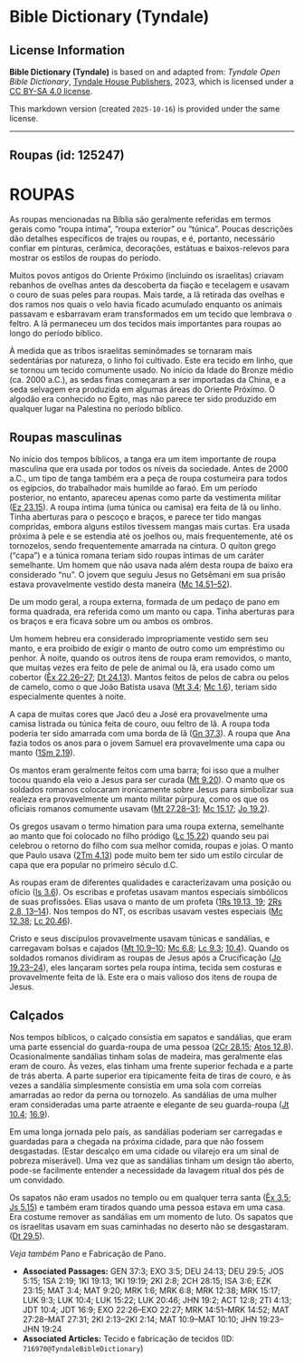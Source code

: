 # Bible Dictionary (Tyndale)

## License Information

**Bible Dictionary (Tyndale)** is based on and adapted from: _Tyndale Open Bible Dictionary_, [Tyndale House Publishers](https://tyndaleopenresources.com/), 2023, which is licensed under a [CC BY-SA 4.0 license](https://creativecommons.org/licenses/by-sa/4.0/legalcode.en).

This markdown version (created `2025-10-16`) is provided under the same license.



--------------------------------

## Roupas (id: 125247)

ROUPAS
======

As roupas mencionadas na Bíblia são geralmente referidas em termos gerais como “roupa íntima”, “roupa exterior” ou “túnica”. Poucas descrições dão detalhes específicos de trajes ou roupas, e é, portanto, necessário confiar em pinturas, cerâmica, decorações, estátuas e baixos\-relevos para mostrar os estilos de roupas do período.

Muitos povos antigos do Oriente Próximo (incluindo os israelitas) criavam rebanhos de ovelhas antes da descoberta da fiação e tecelagem e usavam o couro de suas peles para roupas. Mais tarde, a lã retirada das ovelhas e dos ramos nos quais o velo havia ficado acumulado enquanto os animais passavam e esbarravam eram transformados em um tecido que lembrava o feltro. A lã permaneceu um dos tecidos mais importantes para roupas ao longo do período bíblico.

À medida que as tribos israelitas seminômades se tornaram mais sedentárias por natureza, o linho foi cultivado. Este era tecido em linho, que se tornou um tecido comumente usado. No início da Idade do Bronze médio (ca. 2000 a.C.), as sedas finas começaram a ser importadas da China, e a seda selvagem era produzida em algumas áreas do Oriente Próximo. O algodão era conhecido no Egito, mas não parece ter sido produzido em qualquer lugar na Palestina no período bíblico.

Roupas masculinas
-----------------

No início dos tempos bíblicos, a tanga era um item importante de roupa masculina que era usada por todos os níveis da sociedade. Antes de 2000 a.C., um tipo de tanga também era a peça de roupa costumeira para todos os egípcios, do trabalhador mais humilde ao faraó. Em um período posterior, no entanto, apareceu apenas como parte da vestimenta militar ([Ez 23\.15](https://ref.ly/Ezek23:15)). A roupa íntima (uma túnica ou camisa) era feita de lã ou linho. Tinha aberturas para o pescoço e braços, e parece ter tido mangas compridas, embora alguns estilos tivessem mangas mais curtas. Era usada próxima à pele e se estendia até os joelhos ou, mais frequentemente, até os tornozelos, sendo frequentemente amarrada na cintura. O quíton grego (“capa”) e a túnica romana teriam sido roupas íntimas de um caráter semelhante. Um homem que não usava nada além desta roupa de baixo era considerado “nu”. O jovem que seguiu Jesus no Getsêmani em sua prisão estava provavelmente vestido desta maneira ([Mc 14\.51–52](https://ref.ly/Mark14:51-Mark14:52)).

De um modo geral, a roupa externa, formada de um pedaço de pano em forma quadrada, era referida como um manto ou capa. Tinha aberturas para os braços e era ficava sobre um ou ambos os ombros.

Um homem hebreu era considerado impropriamente vestido sem seu manto, e era proibido de exigir o manto de outro como um empréstimo ou penhor. À noite, quando os outros itens de roupa eram removidos, o manto, que muitas vezes era feito de pele de animal ou lã, era usado como um cobertor ([Êx 22\.26–27](https://ref.ly/Exod22:26-Exod22:27); [Dt 24\.13](https://ref.ly/Deut24:13)). Mantos feitos de pelos de cabra ou pelos de camelo, como o que João Batista usava ([Mt 3\.4](https://ref.ly/Matt3:4); [Mc 1\.6](https://ref.ly/Mark1:6)), teriam sido especialmente quentes à noite.

A capa de muitas cores que Jacó deu a José era provavelmente uma camisa listrada ou túnica feita de couro, ouu feltro de lã. A roupa toda poderia ter sido amarrada com uma borda de lã ([Gn 37\.3](https://ref.ly/Gen37:3)). A roupa que Ana fazia todos os anos para o jovem Samuel era provavelmente uma capa ou manto ([1Sm 2\.19](https://ref.ly/1Sam2:19)).

Os mantos eram geralmente feitos com uma barra; foi isso que a mulher tocou quando ela veio a Jesus para ser curada ([Mt 9\.20](https://ref.ly/Matt9:20)). O manto que os soldados romanos colocaram ironicamente sobre Jesus para simbolizar sua realeza era provavelmente um manto militar púrpura, como os que os oficiais romanos comumente usavam ([Mt 27\.28–31](https://ref.ly/Matt27:28-Matt27:31); [Mc 15\.17](https://ref.ly/Mark15:17); [Jo 19\.2](https://ref.ly/John19:2)).

Os gregos usavam o termo himation para uma roupa externa, semelhante ao manto que foi colocado no filho pródigo ([Lc 15\.22](https://ref.ly/Luke15:22)) quando seu pai celebrou o retorno do filho com sua melhor comida, roupas e joias. O manto que Paulo usava ([2Tm 4\.13](https://ref.ly/2Tim4:13)) pode muito bem ter sido um estilo circular de capa que era popular no primeiro século d.C.

As roupas eram de diferentes qualidades e caracterizavam uma posição ou ofício ([Is 3\.6](https://ref.ly/Isa3:6)). Os escribas e profetas usavam mantos especiais simbólicos de suas profissões. Elias usava o manto de um profeta ([1Rs 19\.13, 19](https://ref.ly/1Kgs19:13); [2Rs 2\.8, 13–14](https://ref.ly/2Kgs2:8)). Nos tempos do NT, os escribas usavam vestes especiais ([Mc 12\.38](https://ref.ly/Mark12:38); [Lc 20\.46](https://ref.ly/Luke20:46)).

Cristo e seus discípulos provavelmente usavam túnicas e sandálias, e carregavam bolsas e cajados ([Mt 10\.9–10](https://ref.ly/Matt10:9-Matt10:10); [Mc 6\.8](https://ref.ly/Mark6:8); [Lc 9\.3](https://ref.ly/Luke9:3); [10\.4](https://ref.ly/Luke10:4)). Quando os soldados romanos dividiram as roupas de Jesus após a Crucificação ([Jo 19\.23–24](https://ref.ly/John19:23-John19:24)), eles lançaram sortes pela roupa íntima, tecida sem costuras e provavelmente feita de lã. Este era o mais valioso dos itens de roupa de Jesus.

Calçados
--------

Nos tempos bíblicos, o calçado consistia em sapatos e sandálias, que eram uma parte essencial do guarda\-roupa de uma pessoa ([2Cr 28\.15](https://ref.ly/2Chr28:15); [Atos 12\.8](https://ref.ly/Acts12:8)). Ocasionalmente sandálias tinham solas de madeira, mas geralmente elas eram de couro. Às vezes, elas tinham uma frente superior fechada e a parte de trás aberta. A parte superior era tipicamente feita de tiras de couro, e às vezes a sandália simplesmente consistia em uma sola com correias amarradas ao redor da perna ou tornozelo. As sandálias de uma mulher eram consideradas uma parte atraente e elegante de seu guarda\-roupa ([Jt 10\.4](https://ref.ly/Jdt10:4); [16\.9](https://ref.ly/Jdt16:9)).

Em uma longa jornada pelo país, as sandálias poderiam ser carregadas e guardadas para a chegada na próxima cidade, para que não fossem desgastadas. (Estar descalço em uma cidade ou vilarejo era um sinal de pobreza miserável). Uma vez que as sandálias tinham um design tão aberto, pode\-se facilmente entender a necessidade da lavagem ritual dos pés de um convidado.

Os sapatos não eram usados no templo ou em qualquer terra santa ([Êx 3\.5](https://ref.ly/Exod3:5); [Js 5\.15](https://ref.ly/Josh5:15)) e também eram tirados quando uma pessoa estava em uma casa. Era costume remover as sandálias em um momento de luto. Os sapatos que os israelitas usavam em suas caminhadas no deserto não se desgastaram. ([Dt 29\.5](https://ref.ly/Deut29:5)).

*Veja também* Pano e Fabricação de Pano.

* **Associated Passages:** GEN 37:3; EXO 3:5; DEU 24:13; DEU 29:5; JOS 5:15; 1SA 2:19; 1KI 19:13; 1KI 19:19; 2KI 2:8; 2CH 28:15; ISA 3:6; EZK 23:15; MAT 3:4; MAT 9:20; MRK 1:6; MRK 6:8; MRK 12:38; MRK 15:17; LUK 9:3; LUK 10:4; LUK 15:22; LUK 20:46; JHN 19:2; ACT 12:8; 2TI 4:13; JDT 10:4; JDT 16:9; EXO 22:26–EXO 22:27; MRK 14:51–MRK 14:52; MAT 27:28–MAT 27:31; 2KI 2:13–2KI 2:14; MAT 10:9–MAT 10:10; JHN 19:23–JHN 19:24
* **Associated Articles:** Tecido e fabricação de tecidos (ID: `716970@TyndaleBibleDictionary`)

